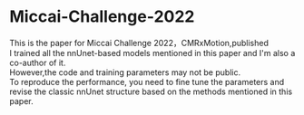 # Miccai-Challenge-2022
This is the paper for Miccai Challenge 2022，CMRxMotion,published [](https://link.springer.com/chapter/10.1007/978-3-031-23443-9_47)   
I trained all the nnUnet-based models mentioned in this paper and I'm also a co-author of it.  
However,the code and training parameters may not be public.  
To reproduce the performance, you need to fine tune the parameters and revise the classic nnUnet structure based on the methods mentioned in this paper.

